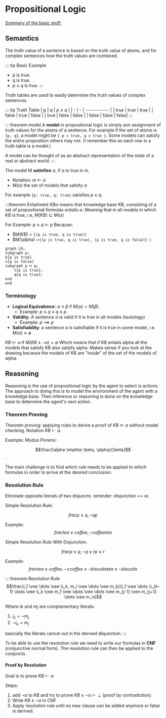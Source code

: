 # Propositional Logic

[Summary of the basic stuff](./cookbook.md);

## Semantics

The truth value of a sentence is based on the truth value of atoms, and for complex sentences how the truth values are combined.

::: tip Basic Example
+ p is true.
+ q is true.
+ $p \wedge q$ is true.
:::

Truth tables are used to easily determine the truth values of complex sentences.

::: tip Truth Table
| p | q | $p \wedge q$ |
| - | - | ------------ |
| true | true | true   |
| false | true | false |
| true | false | false |
| false | false | false|
:::

::: theorem model
A **model** in propositional logic is simply ann assignment of truth values for the atoms of a sentence.
For example if the set of atoms is `{p, q}`, a model might be `{ p = true, q = true }`.
Some models can satisfy the entire proposition others may not.
(I remember this as each row in a truth table is a model.)

A model can be thought of as an abstract representation of the state of a real or abstract world.
:::

The model M **satisfies** $\alpha$, if $\alpha$ is true in m.
+ Notation: $m \models \alpha$
+ $M(\alpha)$ the set of models that satisfy $\alpha$

For example `{p: true, q: true}` satisfies $p \wedge q$.

:::theorem Entailment
$KB \alpha$ means that knowledge base KB,
consisting of a set of propositional formulas *entails* $\alpha$.
Meaning that in all models in which KB is true, i.e, $M(KB) \subseteq M(\alpha)$

For Example:
$p \wedge q \models p$
Because:
+ $M(KB) = `{(p is true, q is true)}`
+ $M(\alpha) =`{(p is true, q is true), (p is true, q is false)}`
:::

```mermaid
graph LR;
subgraph p;
k[p is true]
s[q is false]
subgraph p n q;
    t[p is true];
    q[q is true];
end
end
```

### Terminology

+ **Logical Equivalence**: $\alpha \equiv \beta \text{ if } M(\alpha) = M(\beta)$.
    + Example: $p \wedge q \equiv q \wedge p$
+ **Validity**: A sentence $\alpha$ is valid if it is true in all models (tautology)
    + Example: $p \implies p$
+ **Satisfiability**: a sentence $\alpha$ is satisfiable if it is true in some model, i.e. $M(\alpha) \neq \emptyset$

$KB \models \alpha \text{ if } M(KB \wedge \neg \alpha) = \emptyset$
Which means that if KB entails alpha all the models that satisfy KB also satisfy alpha.
Makes sense if you look at the drawing because the models of KB are "inside" of the set of the models of alpha.

## Reasoning

Reasoning is the use of propositional logic by the agent to select is actions.
The approach to doing this is to model the environment of the agent with a knowledge base.
Then inference or reasoning is done on the knowledge base to determine the agent's next action.

### Theorem Proving

Theorem proving: applying rules to derive a proof of $KB \models \alpha$ without model checking.
Notation $KB \vdash \alpha$.

Example: Modus Ponens:

$$\frac{\alpha \implies \beta, \alpha}{\beta}$$.

The main challenge is to find which rule needs to be applied to which formulas in order to arrive at the desired conclusion.

### Resolution Rule

Eliminate opposite literals of two disjuncts.
reminder: disjunction == or.

Simple Resolution Rule:

$$frac{p \vee q, \neg q}{p}$$

Example:
$$frac{tea \vee coffee, \neg coffee}{tea}$$

Simple Resolution Rule With Disjunction.

$$frac{p \vee q, \neg q \vee r}{p \vee r}$$

Example:
$$frac{tea \vee coffee, \neg  \vee coffee \vee \neg biscuits}{tea \vee \neg biscuits}$$

::: theorem Resolution Rule
$$\frac{i_1 \vee \dots \vee \i_k, m_i \vee \dots \vee m_k}{i_1 \vee \dots \i_{k-1} \dots \vee \i_k \vee m_1 \vee \dots \vee \dots \vee m_{j-1} \vee m_{j+1} \dots \vee m_n}$$

Where ik and mj are complementary literals:
1. $i_k = \neg m_j$
2. $\neg i_k = m_j$

basically the literals cancel out in the derived disjunction.
:::

To be able to use the resolution rule we need to write our formulas
in **CNF** (conjunctive normal form).
The resolution rule can then be applied to the conjuncts.

#### Proof by Resolution

Goal is to prove $KB \vdash \alpha$

Steps:
1. add $\neg \alpha$ to KB and try to prove $KB \wedge \neg \alpha \vdash \bot$ (proof by contradiction)
2. Write $KB \wedge \neg \alpha$ in CNF
3. Apply resolution rule until no new clause can be added anymore or false is derived.